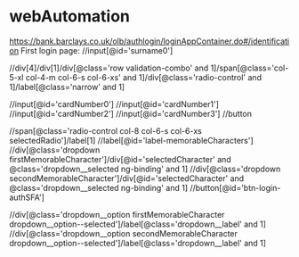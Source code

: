 # webAutomation

https://bank.barclays.co.uk/olb/authlogin/loginAppContainer.do#/identification
First login page:
//input[@id='surname0']

//div[4]/div[1]/div[@class='row validation-combo' and 1]/span[@class='col-5-xl col-4-m col-6-s col-6-xs' and 1]/div[@class='radio-control' and 1]/label[@class='narrow' and 1]

//input[@id='cardNumber0']
//input[@id='cardNumber1']
//input[@id='cardNumber2']
//input[@id='cardNumber3']
//button


//span[@class='radio-control col-8 col-6-s col-6-xs selectedRadio']/label[1]
//label[@id='label-memorableCharacters']
//div[@class='dropdown firstMemorableCharacter']/div[@id='selectedCharacter' and @class='dropdown__selected ng-binding' and 1]
//div[@class='dropdown secondMemorableCharacter']/div[@id='selectedCharacter' and @class='dropdown__selected ng-binding' and 1]
//button[@id='btn-login-authSFA']

//div[@class='dropdown__option firstMemorableCharacter dropdown__option--selected']/label[@class='dropdown__label' and 1]
//div[@class='dropdown__option secondMemorableCharacter dropdown__option--selected']/label[@class='dropdown__label' and 1]
